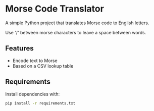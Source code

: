 # Morse Code Translator

A simple Python project that translates Morse code to English letters.

Use '/' between morse characters to leave a space between words.

## Features
- Encode text to Morse
- Based on a CSV lookup table

## Requirements
Install dependencies with:

```bash
pip install -r requirements.txt
